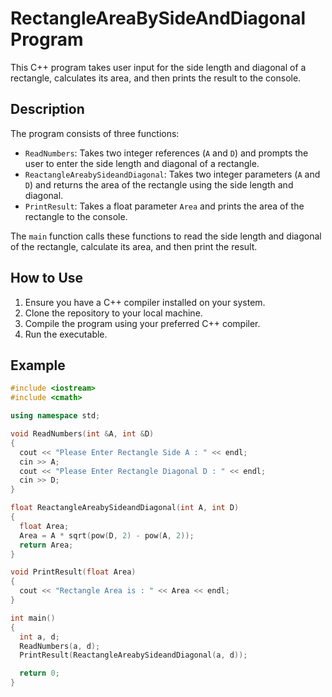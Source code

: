 # RectangleAreaBySideAndDiagonal Program

This C++ program takes user input for the side length and diagonal of a rectangle, calculates its area, and then prints the result to the console.

## Description

The program consists of three functions:
- `ReadNumbers`: Takes two integer references (`A` and `D`) and prompts the user to enter the side length and diagonal of a rectangle.
- `ReactangleAreabySideandDiagonal`: Takes two integer parameters (`A` and `D`) and returns the area of the rectangle using the side length and diagonal.
- `PrintResult`: Takes a float parameter `Area` and prints the area of the rectangle to the console.

The `main` function calls these functions to read the side length and diagonal of the rectangle, calculate its area, and then print the result.

## How to Use

1. Ensure you have a C++ compiler installed on your system.
2. Clone the repository to your local machine.
3. Compile the program using your preferred C++ compiler.
4. Run the executable.

## Example

```cpp
#include <iostream>
#include <cmath>

using namespace std;

void ReadNumbers(int &A, int &D)
{
  cout << "Please Enter Rectangle Side A : " << endl;
  cin >> A;
  cout << "Please Enter Rectangle Diagonal D : " << endl;
  cin >> D;
}

float ReactangleAreabySideandDiagonal(int A, int D)
{
  float Area;
  Area = A * sqrt(pow(D, 2) - pow(A, 2));
  return Area;
}

void PrintResult(float Area)
{
  cout << "Rectangle Area is : " << Area << endl;
}

int main()
{
  int a, d;
  ReadNumbers(a, d);
  PrintResult(ReactangleAreabySideandDiagonal(a, d));

  return 0;
}
